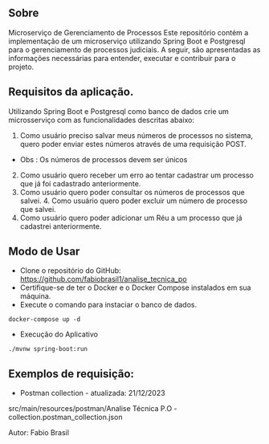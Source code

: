 ## Sobre
Microserviço de Gerenciamento de Processos
Este repositório contém a implementação de um microserviço utilizando Spring Boot e Postgresql para o gerenciamento de processos judiciais. A seguir, são apresentadas as informações necessárias para entender, executar e contribuir para o projeto.


## Requisitos da aplicação.

Utilizando Spring Boot e Postgresql como banco de dados crie um microsserviço com as funcionalidades descritas abaixo:
1. Como usuário preciso salvar meus números de processos no sistema, quero poder enviar estes números através de uma requisição POST.
- Obs : Os números de processos devem ser únicos
2. Como usuário quero receber um erro ao tentar cadastrar um processo que já foi cadastrado anteriormente.
3. Como usuário quero poder consultar os números de processos que salvei. 4. Como usuário quero poder excluir um número de processo que salvei.
5. Como usuário quero poder adicionar um Réu a um processo que já cadastrei anteriormente.


## Modo de Usar
- Clone o repositório do GitHub: https://github.com/fabiobrasil1/analise_tecnica_po
- Certifique-se de ter o Docker e o Docker Compose instalados em sua máquina.
- Execute o comando para instaciar o banco de dados.
```
docker-compose up -d
```

- Execução do Aplicativo

```
./mvnw spring-boot:run

```


## Exemplos de requisição:
* Postman collection - atualizada: 21/12/2023

src/main/resources/postman/Analise Técnica P.O - collection.postman_collection.json


Autor: Fabio Brasil
